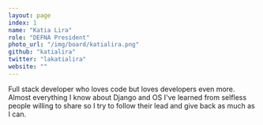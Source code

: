 ```yaml
---
layout: page
index: 1
name: "Katia Lira"
role: "DEFNA President"
photo_url: "/img/board/katialira.png"
github: "katialira"
twitter: "lakatialira"
website: ""
---
```


Full stack developer who loves code but loves developers even more. Almost everything I know about Django and OS I've learned from selfless people willing to share so I try to follow their lead and give back as much as I can.
